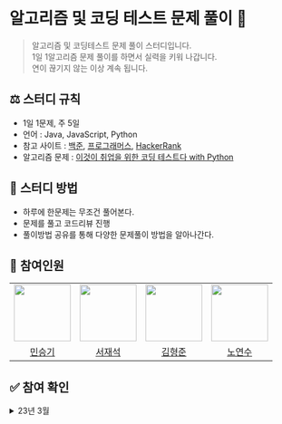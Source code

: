 # 알고리즘 및 코딩 테스트 문제 풀이 💯
> 알고리즘 및 코딩테스트 문제 풀이 스터디입니다.<br>
> 1일 1알고리즘 문제 풀이를 하면서 실력을 키워 나갑니다.<br>
> 연이 끊기지 않는 이상 계속 됩니다.

## ⚖️ 스터디 규칙
- 1일 1문제, 주 5일
- 언어 : Java, JavaScript, Python
- 참고 사이트 : [백준](https://www.acmicpc.net/), [프로그래머스](https://programmers.co.kr/), [HackerRank](https://www.hackerrank.com/)
- 알고리즘 문제 : [이것이 취업을 위한 코딩 테스트다 with Python](https://github.com/ndb796/python-for-coding-test)


## 📖 스터디 방법
- 하루에 한문제는 무조건 풀어본다.
- 문제를 풀고 코드리뷰 진행
- 풀이방법 공유를 통해 다양한 문제풀이 방법을 알아나간다.


## 👥 참여인원
<table>
  <tr>
    <td>
        <a href="https://github.com/seunGit">
            <img src="https://avatars.githubusercontent.com/u/110602191?v=4" width="100px" />
        </a>
    </td>
    <td>
        <a href="https://github.com/suhjaesuk">
            <img src="https://avatars.githubusercontent.com/u/110963294?v=4" width="100px" />
        </a>
    </td>
    <td>
        <a href="https://github.com/hjun0917">
            <img src="https://avatars.githubusercontent.com/u/91590391?v=4" width="100px" />
        </a>
    </td>
    <td>
        <a href="https://github.com/soogineer">
            <img src="https://avatars.githubusercontent.com/u/116775790?v=4" width="100px" />
        </a>
    </td>
  </tr>

  <tr> 
    <td align="center"><a href="https://github.com/seunGit">민승기</a></td>
    <td align="center"><a href="https://github.com/suhjaesuk">서재석</a></td>
    <td align="center"><a href="https://github.com/hjun0917">김형준</a></td>
    <td align="center"><a href="https://github.com/soogineer">노연수</a></td>
  </tr>
</table>

## ✅ 참여 확인
<details>
<summary>23년 3월</summary>
<div markdown="1">

|     월     |     화     |     수     |     목     |     금     |     토     |     일     |
|:----------:|:----------:|:----------:|:----------:|:----------:|:----------:|:----------:|
|||1|2|3|4|5|
||||||||
|6|7|8|9|10|11|12|
|승기 ✅ 재석 ✅<br> 연수 ✅ 형준 ✅|||||||
|13|14|15|16|17|18|19|
||||||||
|20|21|22|23|24|25|26|
||||||||
|27|28|29|30|31|||
||||||||

</details>

